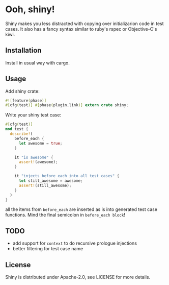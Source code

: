 Ooh, shiny!
===========

Shiny makes you less distracted with copying over initializarion code in test cases. It also has a fancy syntax similar to ruby's rspec or Objective-C's kiwi.

Installation
------------

Install in usual way with cargo.

Usage
-----

Add shiny crate:

```rust
#![feature(phase)]
#[cfg(test)] #[phase(plugin,link)] extern crate shiny;
```

Write your shiny test case:
```rust
#[cfg(test)]
mod test {
  describe!(
    before_each {
      let awesome = true;
    }

    it "is awesome" {
      assert!(awesome);
    }

    it "injects before_each into all test cases" {
      let still_awesome = awesome;
      assert!(still_awesome);
    }
  )
}
```

all the items from `before_each` are inserted as is into generated test case functions. Mind the final semicolon in `before_each block`!

TODO
----

 * add support for `context` to do recursive prologue injections
 * better filtering for test case name

License
-------

Shiny is distributed under Apache-2.0, see LICENSE for more details.
